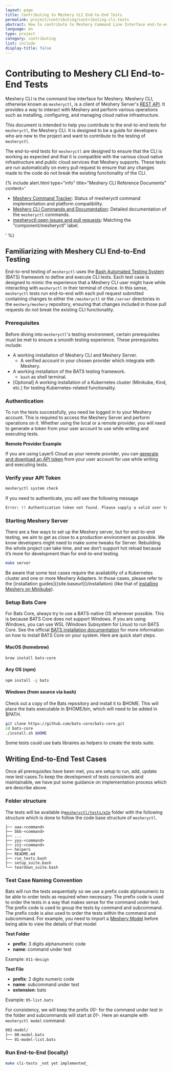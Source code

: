 ```yaml
---
layout: page
title: Contributing to Meshery CLI End-to-End Tests
permalink: project/contributing/contributing-cli-tests
abstract: How to contribute to Meshery Command Line Interface end-to-end testing with BATS.
language: en
type: project
category: contributing
list: include
display-title: false
---
```


# Contributing to Meshery CLI End-to-End Tests

Meshery CLI is the command line interface for Meshery. Meshery CLI, otherwise known as `mesheryctl`, is a client of Meshery Server's [REST API]({{site.baseurl}}/extensibility/api). It provides a way to interact with Meshery and perform various operations such as installing, configuring, and managing cloud native infrastructure.

This document is intended to help you contribute to the end-to-end tests for `mesheryctl`, the Meshery CLI. It is designed to be a guide for developers who are new to the project and want to contribute to the testing of `mesheryctl`.

The end-to-end tests for `mesheryctl` are designed to ensure that the CLI is working as expected and that it is compatible with the various cloud native infrastructure and public cloud services that Meshery supports. These tests are run automatically on every pull request to ensure that any changes made to the code do not break the existing functionality of the CLI.

{% include alert.html
    type="info"
    title="Meshery CLI Reference Documents"
    content='<ul><li><a href="https://docs.google.com/spreadsheets/d/1q63sIGAuCnIeDs8PeM-0BAkNj8BBgPUXhLbe1Y-318o/edit#gid=0">Meshery Command Tracker</a>: Status of mesheryctl command implementation and platform compatibility.</li>
    <li><a href="https://docs.google.com/document/d/1xRlFpElRmybJ3WacgPKXgCSiQ2poJl3iCCV1dAalf0k/edit#">Meshery CLI Commands and Documentation</a>: Detailed documentation of the `mesheryctl` commands.</li>
	<li><a href="https://github.com/meshery/meshery/labels/component%2Fmesheryctl">mesheryctl open issues and pull requests</a>: Matching the "component/mesheryctl" label.</li></ul>' %}

## Familiarizing with Meshery CLI End-to-End Testing

End-to-end testing of `mesheryctl` uses the [Bash Automated Testing System](https://github.com/bats-core/bats-core) (BATS) framework to define and execute CLI tests. Each test case is designed to mimic the experience that a Meshery CLI user might have while interacting with `mesheryctl` in their terminal of choice. In this sense, `mesheryctl` tests run end-to-end with each pull request submitted containing changes to either the `/mesheryctl` or the `/server` directories in the `meshery/meshery` repository, ensuring that changes included in those pull requests do not break the existing CLI functionality.

### Prerequisites

Before diving into `mesheryctl`'s testing environment, certain prerequisites must be met to ensure a smooth testing experience. These prerequisites include:

- A working installation of Meshery CLI and Meshery Server.
  - A verified account in your chosen provider which integrate with Meshery.
- A working installation of the BATS testing framework.
  - `bash` as shell terminal.
- [Optional] A working installation of a Kubernetes cluster (Minikube, Kind, etc.) for testing Kubernetes-related functionality.

### Authentication

To run the tests successfully, you need be logged in to your Meshery account. This is required to access the Meshery Server and perform operations on it. Whether using the local or a remote provider, you will need to generate a token from your user account to use while writing and executing tests.

**Remote Provider Example**

If you are using Layer5 Cloud as your remote provider, you can [generate and download an API token](https://cloud.layer5.io/security/tokens) from your user account for use while writing and executing tests.

### Verify your API Token

```bash
mesheryctl system check
```

If you need to authenticate, you will see the following message

```bash
Error: !! Authentication token not found. Please supply a valid user token. Login with `mesheryctl system login`
```

### Starting Meshery Server

There are a few ways to set up the Meshery server, but for end-to-end testing, we aim to get as close to a production environment as possible. We know developers might need to make some tweaks for Server. Rebuilding the whole project can take time, and we don’t support hot reload because it’s more for development than for end-to-end testing.

```bash
make server
```

Be aware that some test cases require the availability of a Kubernetes cluster and one or more  Meshery Adapters. In those cases, please refer to the [installation guides]{{site.baseurl}}/installation) (like that of [installing Meshery on Minikube]({{site.baseurl}}/installation/kubernetes/minikube)). 

### Setup Bats Core

For Bats Core, always try to use a BATS-native OS whenever possible. This is because BATS Core does not support Windows. If you are using Windows, you can use WSL (Windows Subsystem for Linux) to run BATS Core. See the official [BATS installation documentation](https://bats-core.readthedocs.io/en/stable/installation.html) for more information on how to install BATS Core on your system. Here are quick start steps.

#### MacOS (homebrew)

```bash
brew install bats-core
```

#### Any OS (npm)

```bash
npm install -g bats
```

#### Windows (from source via bash)

Check out a copy of the Bats repository and install it to $HOME. This will place the bats executable in $HOME/bin, which will need to be added in $PATH.

```bash
git clone https://github.com/bats-core/bats-core.git
cd bats-core
./install.sh $HOME
```

Some tests could use bats libraires as helpers to create the tests suite.

## Writing End-to-End Test Cases

Once all prerequisites have been met, you are setup to run, add, update new test cases.To keep the development of tests consistents and maintainable, we have put some guidance on implementation process which are describe above.

### Folder structure

The tests will be available in[`mesheryctl/tests/e2e`](https://github.com/meshery/meshery/tree/master/mesheryctl/tests/e2e) folder with the following structure which is done to follow the code base structure of `mesheryctl`.

```shell
├── aaa-<command>
├── bbb-<command>
├── ...
├── yyy-<command>
├── zzz-<command>
├── helpers
├── README.md
├── run_tests.bash
├── setup_suite.bash
└── teardown_suite.bash
```

### Test Case Naming Convention

Bats will run the tests sequentially so we use a prefix code alphanumeric to be able to order tests as required  when necessary. The prefix code is used to order the tests in a way that makes sense for the command under test. The prefix code is used to group the tests by command and subcommand. The prefix code is also used to order the tests within the command and subcommand. For example, you need to import a [Meshery Model]({{site.baseurl}}/concepts/logical/models) before being able to view the details of that model

**Test Folder**
- **prefix**: 3 digits alphanumeric code
- **name**: command under test
  
Example: `011-design`

**Test File**

- **prefix**: 2 digits numeric code
- **name**: subcommand under test
- **extension**: bats

Example: `05-list.bats`

For consistency, we will keep the prefix *00-* for the command under test in the folder and subcommands will start at *01-*. Here an example with `mesheryctl model` command:

```bash
002-model/
├── 00-model.bats
└── 01-model-list.bats
```

### Run End-to-End (locally)

<!-- 
    TODO: Add make e2e support with following changes
    1. move to tests/e2e/helpers
    2. Assert the following lbats libraries are available if not git clone
    - https://github.com/bats-core/bats-file.git
    - https://github.com/bats-core/bats-detik.git
    - https://github.com/bats-core/bats-support.git
    3. back to tests/e2e
    5. run bats *-*/*.bats
-->
```bash
make cli-tests _not yet implemented_
```
